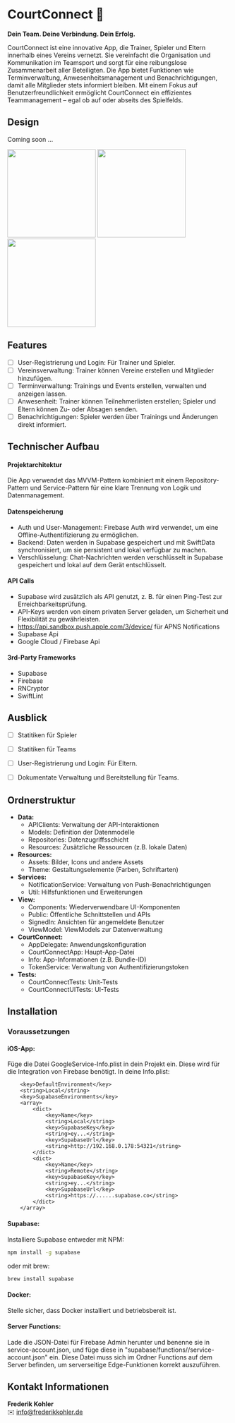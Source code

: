 # CourtConnect 🏀

**Dein Team. Deine Verbindung. Dein Erfolg.**

CourtConnect ist eine innovative App, die Trainer, Spieler und Eltern innerhalb eines Vereins vernetzt. Sie vereinfacht die Organisation und Kommunikation im Teamsport und sorgt für eine reibungslose Zusammenarbeit aller Beteiligten.
Die App bietet Funktionen wie Terminverwaltung, Anwesenheitsmanagement und Benachrichtigungen, damit alle Mitglieder stets informiert bleiben. Mit einem Fokus auf Benutzerfreundlichkeit ermöglicht CourtConnect ein effizientes Teammanagement – egal ob auf oder abseits des Spielfelds.


## Design
Coming soon ...

<p>
  <img src="./img/screen1.png" width="200">
  <img src="./img/screen2.png" width="200">
  <img src="./img/screen3.png" width="200">
</p>


## Features 

- [ ] User-Registrierung und Login: Für Trainer und Spieler.
- [ ] Vereinsverwaltung: Trainer können Vereine erstellen und Mitglieder hinzufügen.
- [ ] Terminverwaltung: Trainings und Events erstellen, verwalten und anzeigen lassen.
- [ ] Anwesenheit: Trainer können Teilnehmerlisten erstellen; Spieler und Eltern können Zu- oder Absagen senden.
- [ ] Benachrichtigungen: Spieler werden über Trainings und Änderungen direkt informiert.  

## Technischer Aufbau

#### Projektarchitektur 
Die App verwendet das MVVM-Pattern kombiniert mit einem Repository-Pattern und Service-Pattern für eine klare Trennung von Logik und Datenmanagement.

#### Datenspeicherung
- Auth und User-Management: Firebase Auth wird verwendet, um eine Offline-Authentifizierung zu ermöglichen.
- Backend: Daten werden in Supabase gespeichert und mit SwiftData synchronisiert, um sie persistent und lokal verfügbar zu machen.
- Verschlüsselung: Chat-Nachrichten werden verschlüsselt in Supabase gespeichert und lokal auf dem Gerät entschlüsselt.

#### API Calls
- Supabase wird zusätzlich als API genutzt, z. B. für einen Ping-Test zur Erreichbarkeitsprüfung.
- API-Keys werden von einem privaten Server geladen, um Sicherheit und Flexibilität zu gewährleisten.
- https://api.sandbox.push.apple.com/3/device/<Device> für APNS Notifications
- Supabase Api
- Google Cloud / Firebase Api

#### 3rd-Party Frameworks
- Supabase
- Firebase
- RNCryptor 
- SwiftLint


## Ausblick 
- [ ] Statitiken für Spieler
- [ ] Statitiken für Teams
- [ ] User-Registrierung und Login: Für Eltern.
- [ ] Dokumentate Verwaltung und Bereitstellung für Teams.


## Ordnerstruktur
* **Data:**
    * APIClients: Verwaltung der API-Interaktionen
    * Models: Definition der Datenmodelle
    * Repositories: Datenzugriffsschicht
    * Resources: Zusätzliche Ressourcen (z.B. lokale Daten)
* **Resources:**
    * Assets: Bilder, Icons und andere Assets
    * Theme: Gestaltungselemente (Farben, Schriftarten)
* **Services:**
    * NotificationService: Verwaltung von Push-Benachrichtigungen
    * Util: Hilfsfunktionen und Erweiterungen
* **View:**
    * Components: Wiederverwendbare UI-Komponenten
    * Public: Öffentliche Schnittstellen und APIs
    * SignedIn: Ansichten für angemeldete Benutzer
    * ViewModel: ViewModels zur Datenverwaltung
* **CourtConnect:**
    * AppDelegate: Anwendungskonfiguration
    * CourtConnectApp: Haupt-App-Datei
    * Info: App-Informationen (z.B. Bundle-ID)
    * TokenService: Verwaltung von Authentifizierungstoken
* **Tests:**
    * CourtConnectTests: Unit-Tests
    * CourtConnectUITests: UI-Tests 


## Installation

### Voraussetzungen

#### iOS-App: 
Füge die Datei GoogleService-Info.plist in dein Projekt ein. Diese wird für die Integration von Firebase benötigt. 
In deine Info.plist:
```
    <key>DefaultEnvironment</key>
    <string>Local</string>
    <key>SupabaseEnvironments</key>
    <array>
        <dict>
            <key>Name</key>
            <string>Local</string>
            <key>SupabaseKey</key>
            <string>ey...</string>
            <key>SupabaseUrl</key>
            <string>http://192.168.0.178:54321</string>
        </dict>
        <dict>
            <key>Name</key>
            <string>Remote</string>
            <key>SupabaseKey</key>
            <string>ey...</string>
            <key>SupabaseUrl</key>
            <string>https://......supabase.co</string>
        </dict>
    </array>
```

#### Supabase:
Installiere Supabase entweder mit NPM:  
```bash
npm install -g supabase
```

oder mit brew:

```bash
brew install supabase
```

#### Docker:
Stelle sicher, dass Docker installiert und betriebsbereit ist.

#### Server Functions:
Lade die JSON-Datei für Firebase Admin herunter und benenne sie in service-account.json, und füge diese in "supabase/functions/<EdgeFuncName>/service-account.json" ein.
Diese Datei muss sich im Ordner Functions auf dem Server befinden, um serverseitige Edge-Funktionen korrekt auszuführen.

## Kontakt Informationen  
**Frederik Kohler**  
✉️ [info@frederikkohler.de](mailto:info@frederikkohler.de)
